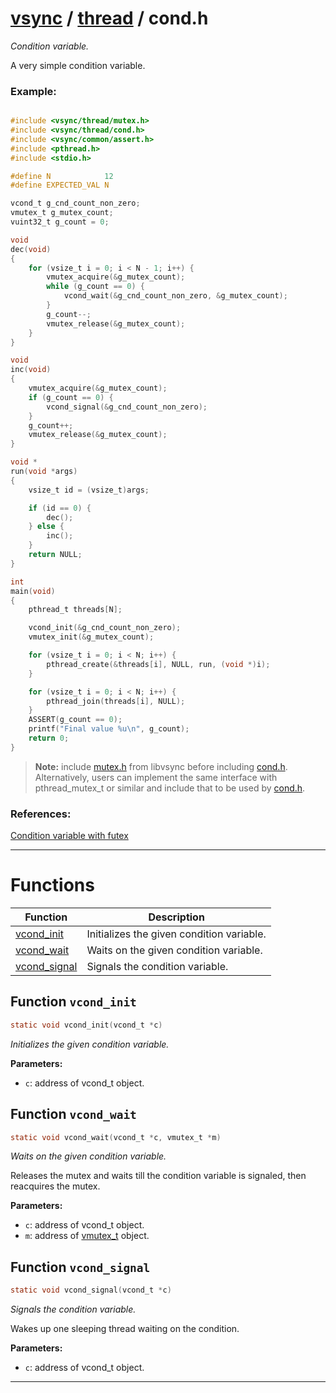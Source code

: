 #  [vsync](../README.md) / [thread](README.md) / cond.h
_Condition variable._ 

A very simple condition variable.


### Example:



```c

#include <vsync/thread/mutex.h>
#include <vsync/thread/cond.h>
#include <vsync/common/assert.h>
#include <pthread.h>
#include <stdio.h>

#define N            12
#define EXPECTED_VAL N

vcond_t g_cnd_count_non_zero;
vmutex_t g_mutex_count;
vuint32_t g_count = 0;

void
dec(void)
{
    for (vsize_t i = 0; i < N - 1; i++) {
        vmutex_acquire(&g_mutex_count);
        while (g_count == 0) {
            vcond_wait(&g_cnd_count_non_zero, &g_mutex_count);
        }
        g_count--;
        vmutex_release(&g_mutex_count);
    }
}

void
inc(void)
{
    vmutex_acquire(&g_mutex_count);
    if (g_count == 0) {
        vcond_signal(&g_cnd_count_non_zero);
    }
    g_count++;
    vmutex_release(&g_mutex_count);
}

void *
run(void *args)
{
    vsize_t id = (vsize_t)args;

    if (id == 0) {
        dec();
    } else {
        inc();
    }
    return NULL;
}

int
main(void)
{
    pthread_t threads[N];

    vcond_init(&g_cnd_count_non_zero);
    vmutex_init(&g_mutex_count);

    for (vsize_t i = 0; i < N; i++) {
        pthread_create(&threads[i], NULL, run, (void *)i);
    }

    for (vsize_t i = 0; i < N; i++) {
        pthread_join(threads[i], NULL);
    }
    ASSERT(g_count == 0);
    printf("Final value %u\n", g_count);
    return 0;
}
```



> **Note:** include [mutex.h](mutex.h.md) from libvsync before including [cond.h](cond.h.md). Alternatively, users can implement the same interface with pthread_mutex_t or similar and include that to be used by [cond.h](cond.h.md).


### References:
 [Condition variable with futex](https://www.remlab.net/op/futex-condvar.shtml) 

---
# Functions 

| Function | Description |
|---|---|
| [vcond_init](cond.h.md#function-vcond_init) | Initializes the given condition variable.  |
| [vcond_wait](cond.h.md#function-vcond_wait) | Waits on the given condition variable.  |
| [vcond_signal](cond.h.md#function-vcond_signal) | Signals the condition variable.  |

##  Function `vcond_init`

```c
static void vcond_init(vcond_t *c)
``` 
_Initializes the given condition variable._ 




**Parameters:**

- `c`: address of vcond_t object. 




##  Function `vcond_wait`

```c
static void vcond_wait(vcond_t *c, vmutex_t *m)
``` 
_Waits on the given condition variable._ 


Releases the mutex and waits till the condition variable is signaled, then reacquires the mutex.



**Parameters:**

- `c`: address of vcond_t object. 
- `m`: address of [vmutex_t](structvmutex__t) object. 




##  Function `vcond_signal`

```c
static void vcond_signal(vcond_t *c)
``` 
_Signals the condition variable._ 


Wakes up one sleeping thread waiting on the condition.



**Parameters:**

- `c`: address of vcond_t object. 





---
